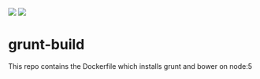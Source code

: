 ![](https://img.shields.io/docker/build/rbuddaba/grunt-build.svg) ![](https://img.shields.io/docker/automated/rbuddaba/grunt-build.svg)

# grunt-build
This repo contains the Dockerfile which installs grunt and bower on node:5 
